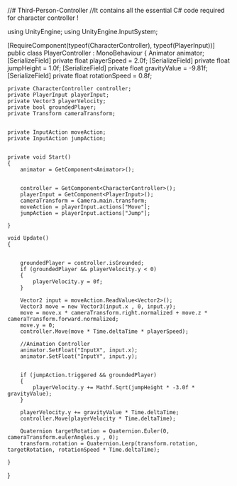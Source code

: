 //# Third-Person-Controller
//It contains all the essential C# code required for character controller !

using UnityEngine;
using UnityEngine.InputSystem;

[RequireComponent(typeof(CharacterController), typeof(PlayerInput))]
public class PlayerController : MonoBehaviour
{
    Animator animator;
    [SerializeField]
    private float playerSpeed = 2.0f;
    [SerializeField]
    private float jumpHeight = 1.0f;
    [SerializeField]
    private float gravityValue = -9.81f;
    [SerializeField]
    private float rotationSpeed = 0.8f;

    private CharacterController controller;
    private PlayerInput playerInput;
    private Vector3 playerVelocity;
    private bool groundedPlayer;
    private Transform cameraTransform;
    

    private InputAction moveAction;
    private InputAction jumpAction;


    private void Start()
    {
        animator = GetComponent<Animator>();
        
        
        controller = GetComponent<CharacterController>();
        playerInput = GetComponent<PlayerInput>();
        cameraTransform = Camera.main.transform;
        moveAction = playerInput.actions["Move"];
        jumpAction = playerInput.actions["Jump"];
        
    }

    void Update()
    {
        

        groundedPlayer = controller.isGrounded;
        if (groundedPlayer && playerVelocity.y < 0)
        {
            playerVelocity.y = 0f;
        }

        Vector2 input = moveAction.ReadValue<Vector2>();
        Vector3 move = new Vector3(input.x , 0, input.y);
        move = move.x * cameraTransform.right.normalized + move.z * cameraTransform.forward.normalized;
        move.y = 0;
        controller.Move(move * Time.deltaTime * playerSpeed);

        //Animation Controller
        animator.SetFloat("InputX", input.x);
        animator.SetFloat("InputY", input.y);


        if (jumpAction.triggered && groundedPlayer)
        {
            playerVelocity.y += Mathf.Sqrt(jumpHeight * -3.0f * gravityValue);
        }

        playerVelocity.y += gravityValue * Time.deltaTime;
        controller.Move(playerVelocity * Time.deltaTime);

        Quaternion targetRotation = Quaternion.Euler(0, cameraTransform.eulerAngles.y , 0);
        transform.rotation = Quaternion.Lerp(transform.rotation, targetRotation, rotationSpeed * Time.deltaTime);

    }
}
